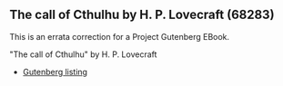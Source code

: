 ## The call of Cthulhu by H. P. Lovecraft (68283) ##

This is an errata correction for a Project Gutenberg EBook.

"The call of Cthulhu" by H. P. Lovecraft

- [Gutenberg listing](https://www.gutenberg.org/ebooks/68283)

